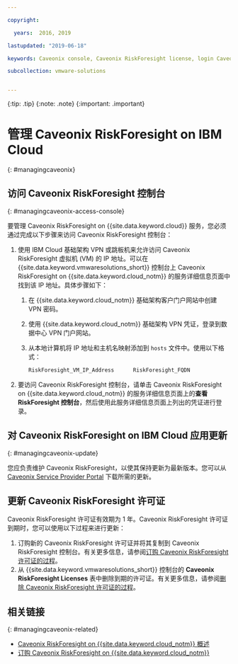 ```yaml
---

copyright:

  years:  2016, 2019

lastupdated: "2019-06-18"

keywords: Caveonix console, Caveonix RiskForesight license, login Caveonix console

subcollection: vmware-solutions


---
```


{:tip: .tip}
{:note: .note}
{:important: .important}

# 管理 Caveonix RiskForesight on IBM Cloud
{: #managingcaveonix}

## 访问 Caveonix RiskForesight 控制台
{: #managingcaveonix-access-console}

要管理 Caveonix RiskForesight on {{site.data.keyword.cloud}} 服务，您必须通过完成以下步骤来访问 Caveonix RiskForesight 控制台：

1. 使用 IBM Cloud 基础架构 VPN 或跳板机来允许访问 Caveonix RiskForesight 虚拟机 (VM) 的 IP 地址。可以在 {{site.data.keyword.vmwaresolutions_short}} 控制台上 Caveonix RiskForesight on {{site.data.keyword.cloud_notm}} 的服务详细信息页面中找到该 IP 地址。具体步骤如下：
   1. 在 {{site.data.keyword.cloud_notm}} 基础架构客户门户网站中创建 VPN 密码。
   2. 使用 {{site.data.keyword.cloud_notm}} 基础架构 VPN 凭证，登录到数据中心 VPN 门户网站。
   3. 从本地计算机将 IP 地址和主机名映射添加到 `hosts` 文件中。使用以下格式：

      ```javascript
      RiskForesight_VM_IP_Address      RiskForesight_FQDN
      ```
2. 要访问 Caveonix RiskForesight 控制台，请单击 Caveonix RiskForesight on {{site.data.keyword.cloud_notm}} 的服务详细信息页面上的**查看 RiskForesight 控制台**，然后使用此服务详细信息页面上列出的凭证进行登录。

## 对 Caveonix RiskForesight on IBM Cloud 应用更新 
{: #managingcaveonix-update}

您应负责维护 Caveonix RiskForesight，以使其保持更新为最新版本。您可以从 [Caveonix Service Provider Portal](https://support.caveonix.com) 下载所需的更新。

## 更新 Caveonix RiskForesight 许可证

Caveonix RiskForesight 许可证有效期为 1 年。Caveonix RiskForesight 许可证到期时，您可以使用以下过程来进行更新：
1. 订购新的 Caveonix RiskForesight 许可证并将其复制到 Caveonix RiskForesight 控制台。有关更多信息，请参阅[订购 Caveonix RiskForesight 许可证的过程](/docs/services/vmwaresolutions?topic=vmware-solutions-caveonix_license_ordering#caveonix_license_ordering-procedure)。
2. 从 {{site.data.keyword.vmwaresolutions_short}} 控制台的 **Caveonix RiskForesight Licenses** 表中删除到期的许可证。有关更多信息，请参阅[删除 Caveonix RiskForesight 许可证的过程](/docs/services/vmwaresolutions?topic=vmware-solutions-caveonix_license_managing#caveonix_license_managing_procedure-delete)。

## 相关链接
{: #managingcaveonix-related}

* [Caveonix RiskForesight on {{site.data.keyword.cloud_notm}} 概述](/docs/services/vmwaresolutions/services?topic=vmware-solutions-caveonix_considerations)
* [订购 Caveonix RiskForesight on {{site.data.keyword.cloud_notm}}](/docs/services/vmwaresolutions/services?topic=vmware-solutions-caveonix_ordering)
